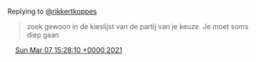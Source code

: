 Replying to [@rikkertkoppes](https://twitter.com/rikkertkoppes/status/1368551177605033987)

> zoek gewoon in de kieslijst van de partij van je keuze\. Je moet soms diep gaan

<img src="../../media/tweet.ico" width="12" /> [Sun Mar 07 15:28:10 +0000 2021](https://twitter.com/DromerDenker/status/1368584264808333317)